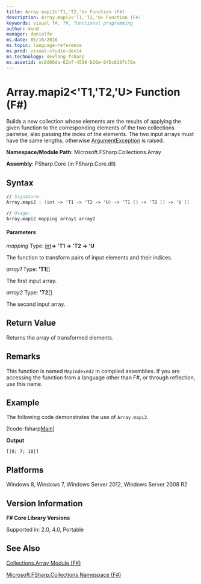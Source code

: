 ```yaml
---
title: Array.mapi2<'T1,'T2,'U> Function (F#)
description: Array.mapi2<'T1,'T2,'U> Function (F#)
keywords: visual f#, f#, functional programming
author: dend
manager: danielfe
ms.date: 05/16/2016
ms.topic: language-reference
ms.prod: visual-studio-dev14
ms.technology: devlang-fsharp
ms.assetid: ec0d66da-62bf-4598-b20e-845c8197c78e 
---
```


# Array.mapi2<'T1,'T2,'U> Function (F#)

Builds a new collection whose elements are the results of applying the given function to the corresponding elements of the two collections pairwise, also passing the index of the elements. The two input arrays must have the same lengths, otherwise [ArgumentException](https://msdn.microsoft.com/library/system.argumentexception.aspx) is raised.

**Namespace/Module Path**: Microsoft.FSharp.Collections.Array

**Assembly**: FSharp.Core (in FSharp.Core.dll)

## Syntax

```fsharp
// Signature:
Array.mapi2 : (int -> 'T1 -> 'T2 -> 'U) -> 'T1 [] -> 'T2 [] -> 'U []

// Usage:
Array.mapi2 mapping array1 array2
```

#### Parameters
*mapping*
Type: [int](https://msdn.microsoft.com/library/025d5455-3622-4ea5-9573-3ecbd4ee1375)**-&gt; 'T1 -&gt; 'T2 -&gt; 'U**

The function to transform pairs of input elements and their indices.

*array1*
Type: **'T1**[[]](https://msdn.microsoft.com/library/def20292-9aae-4596-9275-b94e594f8493)

The first input array.

*array2*
Type: **'T2**[[]](https://msdn.microsoft.com/library/def20292-9aae-4596-9275-b94e594f8493)

The second input array.

## Return Value
Returns the array of transformed elements.

## Remarks
This function is named `MapIndexed2` in compiled assemblies. If you are accessing the function from a language other than F#, or through reflection, use this name.

## Example

The following code demonstrates the use of `Array.mapi2`.

[!code-fsharp[Main](~/samples/snippets/fsharp/arrays/snippet54.fs)]

**Output**

```
[|0; 7; 18|]
```

## Platforms
Windows 8, Windows 7, Windows Server 2012, Windows Server 2008 R2

## Version Information
**F# Core Library Versions**

Supported in: 2.0, 4.0, Portable

## See Also
[Collections.Array Module &#40;F&#35;&#41;](Collections.Array-Module-%5BFSharp%5D.md)

[Microsoft.FSharp.Collections Namespace &#40;F&#35;&#41;](Microsoft.FSharp.Collections-Namespace-%5BFSharp%5D.md)